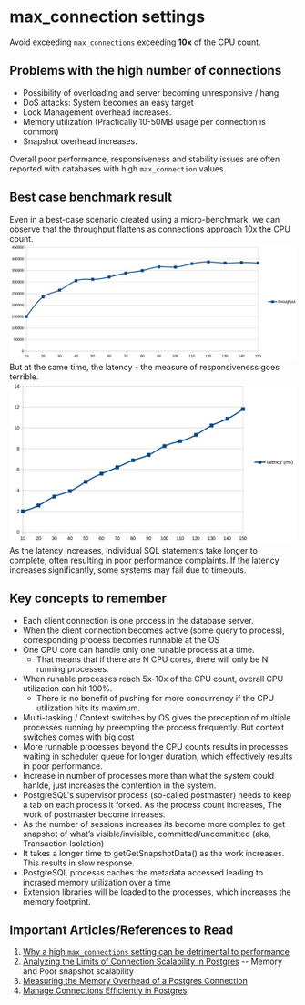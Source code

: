 # max_connection settings
Avoid exceeding `max_connections` exceeding **10x** of the CPU count.


## Problems with the high number of connections

* Possibility of overloading and server becoming unresponsive / hang
* DoS attacks: System becomes an easy target
* Lock Management overhead increases.
* Memory utilization (Practically 10-50MB usage per connection is common)
* Snapshot overhead increases. 

Overall poor performance, responsiveness and stability issues are often reported with databases with high `max_connection` values.

## Best case benchmark result
Even in a best-case scenario created using a micro-benchmark, we can observe that the throughput flattens as connections approach 10x the CPU count.  
 ![throughput](../images/throughput.png)  
 But at the same time, the latency - the measure of responsiveness goes terrible.    
 ![latency](../images/latency.png)  
As the latency increases, individual SQL statements take longer to complete, often resulting in poor performance complaints. If the latency increases significantly, some systems may fail due to timeouts.

## Key concepts to remember
* Each client connection is one process in the database server.
* When the client connection becomes active (some query to process), corresponding process becomes runnable at the OS
* One CPU core can handle only one runable process at a time.
  * That means that if there are N CPU cores, there will only be N running processes.
* When runable processes reach 5x-10x of the CPU count, overall CPU utilization can hit 100%.
  * There is no benefit of pushing for more concurrency if the CPU utilization hits its maximum.
* Multi-tasking / Context switches by OS gives the preception of multiple processes running by preempting the process frequently. But context switches comes with big cost
* More runnable processes beyond the CPU counts results in processes waiting in scheduler queue for longer duration, which effectively results in poor performance.
* Increase in number of processes more than what the system could hanlde, just increases the contention in the system.
* PostgreSQL's supervisor process (so-called postmaster) needs to keep a tab on each process it forked. As the process count increases, The work of postmaster become inreases.
* As the number of sessions increases its become more complex to get snapshot of what’s visible/invisible, committed/uncommitted (aka, Transaction Isolation)
* It takes a longer time to getGetSnapshotData() as the work increases. This results in slow response.
 * PostgreSQL processs caches the metadata accessed leading to incrased memory utilization over a time
 * Extension libraries will be loaded to the processes, which increases the memory footprint.
  
## Important Articles/References to Read
 1. [Why a high `max_connections` setting can be detrimental to performance](https://richyen.com/postgres/2021/09/03/less-is-more-max-connections.html)
 2. [Analyzing the Limits of Connection Scalability in Postgres](https://www.citusdata.com/blog/2020/10/08/analyzing-connection-scalability/) -- Memory and Poor snapshot scalability 
 3. [Measuring the Memory Overhead of a Postgres Connection](https://blog.anarazel.de/2020/10/07/measuring-the-memory-overhead-of-a-postgres-connection/)
 4. [Manage Connections Efficiently in Postgres](https://brandur.org/postgres-connections)




  

